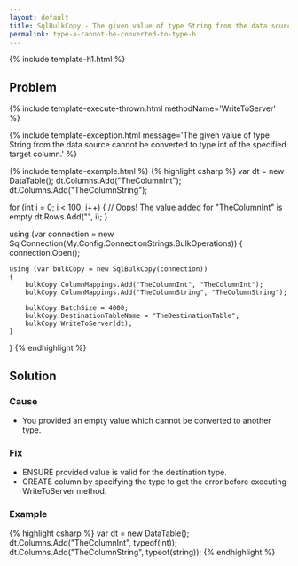 ```yaml
---
layout: default
title: SqlBulkCopy - The given value of type String from the data source cannot be converted to type int of the specified target column.
permalink: type-a-cannot-be-converted-to-type-b
---
```


{% include template-h1.html %}

## Problem

{% include template-execute-thrown.html methodName='WriteToServer' %}

{% include template-exception.html message='The given value of type String from the data source cannot be converted to type int of the specified target column.' %}

{% include template-example.html %} 
{% highlight csharp %}
var dt = new DataTable();
dt.Columns.Add("TheColumnInt");
dt.Columns.Add("TheColumnString");

for (int i = 0; i < 100; i++)
{
    // Oops! The value added for "TheColumnInt" is empty
    dt.Rows.Add("", i);
}

using (var connection = new SqlConnection(My.Config.ConnectionStrings.BulkOperations))
{
    connection.Open();

    using (var bulkCopy = new SqlBulkCopy(connection))
    {
        bulkCopy.ColumnMappings.Add("TheColumnInt", "TheColumnInt");
        bulkCopy.ColumnMappings.Add("TheColumnString", "TheColumnString");

        bulkCopy.BatchSize = 4000;
        bulkCopy.DestinationTableName = "TheDestinationTable";
        bulkCopy.WriteToServer(dt);
    }
}
{% endhighlight %}

## Solution

### Cause

- You provided an empty value which cannot be converted to another type.

### Fix

- ENSURE provided value is valid for the destination type.
- CREATE column by specifying the type to get the error before executing WriteToServer method.

### Example
{% highlight csharp %}
var dt = new DataTable();
dt.Columns.Add("TheColumnInt", typeof(int));
dt.Columns.Add("TheColumnString", typeof(string));
{% endhighlight %}
